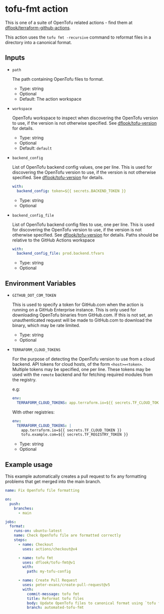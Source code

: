 # tofu-fmt action

This is one of a suite of OpenTofu related actions - find them at [dflook/terraform-github-actions](https://github.com/dflook/terraform-github-actions).

This action uses the `tofu fmt -recursive` command to reformat files in a directory into a canonical format.

## Inputs

* `path`

  The path containing OpenTofu files to format.

  - Type: string
  - Optional
  - Default: The action workspace

* `workspace`

  OpenTofu workspace to inspect when discovering the OpenTofu version to use, if the version is not otherwise specified. 
  See [dflook/tofu-version](https://github.com/dflook/terraform-github-actions/tree/main/tofu-version#tofu-version-action) for details.

  - Type: string
  - Optional
  - Default: `default`

* `backend_config`

  List of OpenTofu backend config values, one per line. This is used for discovering the OpenTofu version to use, if the version is not otherwise specified. 
  See [dflook/tofu-version](https://github.com/dflook/terraform-github-actions/tree/main/tofu-version#tofu-version-action) for details.

  ```yaml
  with:
    backend_config: token=${{ secrets.BACKEND_TOKEN }}
  ```

  - Type: string
  - Optional

* `backend_config_file`

  List of OpenTofu backend config files to use, one per line. This is used for discovering the OpenTofu version to use, if the version is not otherwise specified. 
  See [dflook/tofu-version](https://github.com/dflook/terraform-github-actions/tree/main/tofu-version#tofu-version-action) for details.
  Paths should be relative to the GitHub Actions workspace

  ```yaml
  with:
    backend_config_file: prod.backend.tfvars
  ```

  - Type: string
  - Optional

## Environment Variables

* `GITHUB_DOT_COM_TOKEN`

  This is used to specify a token for GitHub.com when the action is running on a GitHub Enterprise instance.
  This is only used for downloading OpenTofu binaries from GitHub.com.
  If this is not set, an unauthenticated request will be made to GitHub.com to download the binary, which may be rate limited.

  - Type: string
  - Optional

* `TERRAFORM_CLOUD_TOKENS`

  For the purpose of detecting the OpenTofu version to use from a cloud backend.
  API tokens for cloud hosts, of the form `<host>=<token>`. Multiple tokens may be specified, one per line.
  These tokens may be used with the `remote` backend and for fetching required modules from the registry.

  e.g:
  ```yaml
  env:
    TERRAFORM_CLOUD_TOKENS: app.terraform.io=${{ secrets.TF_CLOUD_TOKEN }}
  ```

  With other registries:
  ```yaml
  env:
    TERRAFORM_CLOUD_TOKENS: |
      app.terraform.io=${{ secrets.TF_CLOUD_TOKEN }}
      tofu.example.com=${{ secrets.TF_REGISTRY_TOKEN }}
  ```

  - Type: string
  - Optional

## Example usage

This example automatically creates a pull request to fix any formatting
problems that get merged into the main branch.

```yaml
name: Fix OpenTofu file formatting

on:
  push:
    branches:
      - main

jobs:
  format:
    runs-on: ubuntu-latest
    name: Check OpenTofu file are formatted correctly
    steps:
      - name: Checkout
        uses: actions/checkout@v4

      - name: tofu fmt
        uses: dflook/tofu-fmt@v1
        with:
          path: my-tofu-config

      - name: Create Pull Request
        uses: peter-evans/create-pull-request@v5
        with:
          commit-message: tofu fmt
          title: Reformat tofu files
          body: Update OpenTofu files to canonical format using `tofu fmt`
          branch: automated-tofu-fmt
```
